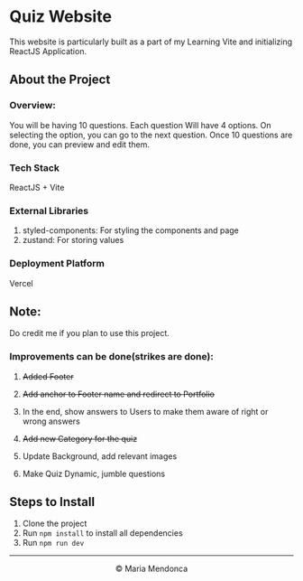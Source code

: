 # Quiz Website

This website is particularly built as a part of my Learning Vite and initializing ReactJS Application.

## About the Project

### Overview:
You will be having 10 questions. Each question Will have 4 options. On selecting the option, you can go to the next question.
Once 10 questions are done, you can preview and edit them.

### Tech Stack
ReactJS + Vite

### External Libraries
1. styled-components: For styling the components and page
2. zustand: For storing values

### Deployment Platform
Vercel

## Note:
Do credit me if you plan to use this project. 

### Improvements can be done(strikes are done):
1. <p><s>Added Footer</s></p>
2. <p><s>Add anchor to Footer name and redirect to Portfolio</s></p>
3. <p>In the end, show answers to Users to make them aware of right or wrong answers</p>
4. <p><s>Add new Category for the quiz</s></p>
5. <p>Update Background, add relevant images</p>
6. <p>Make Quiz Dynamic, jumble questions</p>

## Steps to Install
1. Clone the project
2. Run `npm install` to install all dependencies
3. Run `npm run dev`

<hr />
<center>&copy; Maria Mendonca</center>
